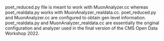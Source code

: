 poet_reduced.py file is meant to work with MuonAnalyzer.cc whereas poet_realdata.py works with MuonAnalyzer_realdata.cc. poet_reduced.py and MuonAnalyzer.cc
are configured to obtain gen level information. poet_realdata.py and MuonAnalyzer_realdata.cc are essentially the original configuration and analyzer used in the final
version of the CMS Open Data Workshop 2022.

